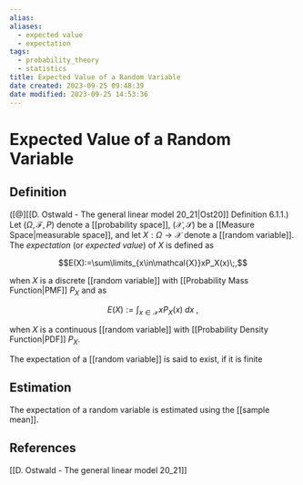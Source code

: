 ```yaml
---
alias: 
aliases:
  - expected value
  - expectation
tags:
  - probability_theory
  - statistics
title: Expected Value of a Random Variable
date created: 2023-09-25 09:48:39
date modified: 2023-09-25 14:53:36
---
```


# Expected Value of a Random Variable

## Definition

([@][[D. Ostwald - The general linear model 20_21|Ost20]] Definition 6.1.1.) Let $(\Omega,\mathcal{F},P)$ denote a [[probability space]], $(\mathcal{X}, \mathcal{S})$ be a [[Measure Space|measurable space]], and let $X:\Omega\to\mathcal{X}$ denote a [[random variable]]. The _expectation_ (or _expected value_) of $X$ is defined as

$$E(X):=\sum\limits_{x\in\mathcal{X}}xP_X(x)\;,$$

when $X$ is a discrete [[random variable]] with [[Probability Mass Function|PMF]] $P_X$ and as

$$E(X):=\int_{x\in\mathcal{X}}xP_X(x)\;dx\;,$$

when $X$ is a continuous [[random variable]] with [[Probability Density Function|PDF]] $P_X$.

The expectation of a [[random variable]] is said to exist, if it is finite

## Estimation

The expectation of a random variable is estimated using the [[sample mean]].

## References

[[D. Ostwald - The general linear model 20_21]]
